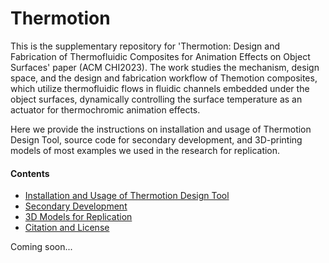 # Thermotion

This is the supplementary repository for 'Thermotion: Design and Fabrication of Thermofluidic Composites for Animation Effects on Object Surfaces' paper (ACM CHI2023). 
The work studies the mechanism, design space, and the design and fabrication workflow of Themotion composites, which utilize thermofluidic flows in fluidic channels embedded under the object surfaces, dynamically controlling the surface temperature as an actuator for thermochromic animation effects. 

Here we provide the instructions on installation and usage of Thermotion Design Tool, source code for secondary development, and 3D-printing models of most examples we used in the research for replication.

#### Contents

- [Installation and Usage of Thermotion Design Tool](#installation-and-usage-of-thermotion-design-tool)
- [Secondary Development](#secondary-development)
- [3D Models for Replication](#3d-models-for-replication)
- [Citation and License](#citation-and-license)

Coming soon...
